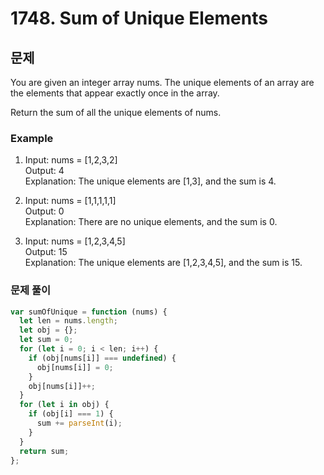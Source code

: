 # 1748. Sum of Unique Elements

## 문제

You are given an integer array nums. The unique elements of an array are the elements that appear exactly once in the array.

Return the sum of all the unique elements of nums.

### Example

1. Input: nums = [1,2,3,2]  
   Output: 4  
   Explanation: The unique elements are [1,3], and the sum is 4.

2. Input: nums = [1,1,1,1,1]  
   Output: 0  
   Explanation: There are no unique elements, and the sum is 0.

3. Input: nums = [1,2,3,4,5]  
   Output: 15  
   Explanation: The unique elements are [1,2,3,4,5], and the sum is 15.

### 문제 풀이

```js
var sumOfUnique = function (nums) {
  let len = nums.length;
  let obj = {};
  let sum = 0;
  for (let i = 0; i < len; i++) {
    if (obj[nums[i]] === undefined) {
      obj[nums[i]] = 0;
    }
    obj[nums[i]]++;
  }
  for (let i in obj) {
    if (obj[i] === 1) {
      sum += parseInt(i);
    }
  }
  return sum;
};
```

